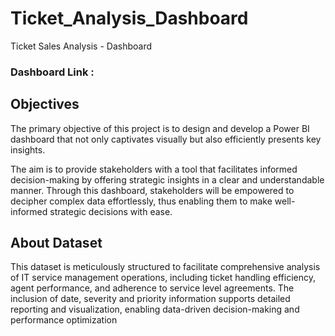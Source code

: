 # Ticket_Analysis_Dashboard
 Ticket Sales Analysis - Dashboard

### Dashboard Link : 

## Objectives
The primary objective of this project is to design and develop a Power BI dashboard that not only captivates visually but also efficiently presents key insights.

The aim is to provide stakeholders with a tool that facilitates informed decision-making by offering strategic insights in a clear and understandable manner. Through this dashboard, stakeholders will be empowered to decipher complex data effortlessly, thus enabling them to make well-informed strategic decisions with ease.

## About Dataset
This dataset is meticulously structured to facilitate comprehensive analysis of IT service management operations, including ticket handling efficiency, agent performance, and adherence to service level agreements. The inclusion of date, severity and priority information supports detailed reporting and visualization, enabling data-driven decision-making and performance optimization
